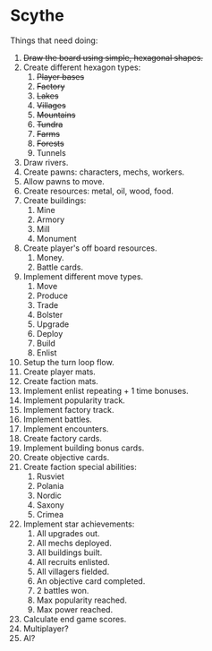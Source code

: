 # Scythe

Things that need doing:

1. ~~Draw the board using simple, hexagonal shapes.~~
1. Create different hexagon types:
    1. ~~Player bases~~
    1. ~~Factory~~
    1. ~~Lakes~~
    1. ~~Villages~~
    1. ~~Mountains~~
    1. ~~Tundra~~
    1. ~~Farms~~
    1. ~~Forests~~
    1. Tunnels
1. Draw rivers.
1. Create pawns: characters, mechs, workers.
1. Allow pawns to move.
1. Create resources: metal, oil, wood, food.
1. Create buildings:
    1. Mine
    1. Armory
    1. Mill
    1. Monument
1. Create player's off board resources.
    1. Money.
    1. Battle cards.
1. Implement different move types.
    1. Move
    1. Produce
    1. Trade
    1. Bolster
    1. Upgrade
    1. Deploy
    1. Build
    1. Enlist
1. Setup the turn loop flow.
1. Create player mats.
1. Create faction mats.
1. Implement enlist repeating + 1 time bonuses.
1. Implement popularity track.
1. Implement factory track.
1. Implement battles.
1. Implement encounters.
1. Create factory cards.
1. Implement building bonus cards.
1. Create objective cards.
1. Create faction special abilities:
    1. Rusviet
    1. Polania
    1. Nordic
    1. Saxony
    1. Crimea
1. Implement star achievements:
    1. All upgrades out.
    1. All mechs deployed.
    1. All buildings built.
    1. All recruits enlisted.
    1. All villagers fielded.
    1. An objective card completed.
    1. 2 battles won.
    1. Max popularity reached.
    1. Max power reached.
1. Calculate end game scores.
1. Multiplayer?
1. AI?